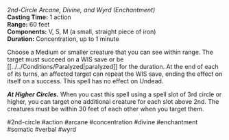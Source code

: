 *2nd-Circle Arcane, Divine, and Wyrd (Enchantment)*  
**Casting Time:** 1 action  
**Range:** 60 feet  
**Components:** V, S, M (a small, straight piece of iron)  
**Duration:** Concentration, up to 1 minute

Choose a Medium or smaller creature that you can see within range. The target must succeed on a WIS save or be [[../../Conditions/Paralyzed|paralyzed]] for the duration. At the end of each of its turns, an affected target can repeat the WIS save, ending the effect on itself on a success. This spell has no effect on Undead.

***At Higher Circles.*** When you cast this spell using a spell slot of 3rd circle or higher, you can target one additional creature for each slot above 2nd. The creatures must be within 30 feet of each other when you target them.

#2nd-circle #action #arcane #concentration #divine #enchantment #somatic #verbal #wyrd
